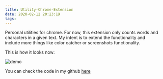 ```yaml
---
title: Utility-Chrome-Extension
date: 2020-02-12 20:23:19
tags:
---
```


Personal utilities for chrome.
For now, this extension only counts words and characters in a given text. 
My intent is to extend the functionality and include more things like color catcher or screenshots functionality.

This is how it looks now:

![demo](/images/demo.png)

You can check the code in my github [here](https://github.com/Aureliusf/Utility-Chrome-Extension)

